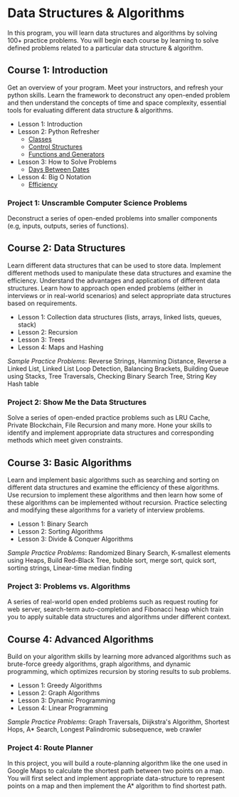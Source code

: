 # Data Structures & Algorithms

In this program, you will learn data structures and algorithms by solving 100+ practice problems. You will begin each course by learning to solve defined problems related to a particular data structure & algorithm.

## Course 1: Introduction
Get an overview of your program. Meet your instructors, and refresh your python skills. Learn the framework to deconstruct any open-ended problem and then understand the concepts of time and space complexity, essential tools for evaluating different data structure & algorithms.
- Lesson 1: Introduction
- Lesson 2: Python Refresher
  - [Classes](Python%20Refresher/Classes.ipynb)
  - [Control Structures](Python%20Refresher/Control%20Structures.ipynb)
  - [Functions and Generators](Python%20Refresher/Functions%20and%20Generators.ipynb)
- Lesson 3: How to Solve Problems
  - [Days Between Dates](How%20to%20Solve%20Problems/daysBetweenDates.ipynb)
- Lesson 4: Big O Notation
  - [Efficiency](Big%20O%20Notation/Efficiency.ipynb)
### Project 1: Unscramble Computer Science Problems
Deconstruct a series of open-ended problems into smaller components (e.g, inputs, outputs, series of functions).
## Course 2: Data Structures
Learn different data structures that can be used to store data. Implement different methods used to manipulate these data structures and examine the efficiency. Understand the advantages and applications of different data structures. Learn how to approach open ended problems (either in interviews or in real-world scenarios) and select appropriate data structures based on requirements.
- Lesson 1: Collection data structures (lists, arrays, linked lists, queues, stack)
- Lesson 2: Recursion
- Lesson 3: Trees
- Lesson 4: Maps and Hashing

_Sample Practice Problems_: Reverse Strings, Hamming Distance, Reverse a Linked List, Linked List Loop Detection, Balancing Brackets, Building Queue using Stacks, Tree Traversals, Checking Binary Search Tree, String Key Hash table

### Project 2: Show Me the Data Structures
Solve a series of open-ended practice problems such as LRU Cache, Private Blockchain, File Recursion and many more. Hone your skills to identify and implement appropriate data structures and corresponding methods which meet given constraints.

## Course 3: Basic Algorithms
Learn and implement basic algorithms such as searching and sorting on different data structures and examine the efficiency of these algorithms. Use recursion to implement these algorithms and then learn how some of these algorithms can be implemented without recursion. Practice selecting and modifying these algorithms for a variety of interview problems.
- Lesson 1: Binary Search
- Lesson 2: Sorting Algorithms
- Lesson 3: Divide & Conquer Algorithms

_Sample Practice Problems_: Randomized Binary Search, K-smallest elements using Heaps, Build Red-Black Tree, bubble sort, merge sort, quick sort, sorting strings, Linear-time median finding
### Project 3: Problems vs. Algorithms
A series of real-world open ended problems such as request routing for web server, search-term auto-completion and Fibonacci heap which train you to apply suitable data structures and algorithms under different context.

## Course 4: Advanced Algorithms
Build on your algorithm skills by learning more advanced algorithms such as brute-force greedy algorithms, graph algorithms, and dynamic programming, which optimizes recursion by storing results to sub problems.
- Lesson 1: Greedy Algorithms
- Lesson 2: Graph Algorithms
- Lesson 3: Dynamic Programming
- Lesson 4: Linear Programming

_Sample Practice Problems_: Graph Traversals, Diijkstra's Algorithm, Shortest Hops, A* Search, Longest Palindromic subsequence, web crawler

### Project 4: Route Planner
In this project, you will build a route-planning algorithm like the one used in Google Maps to calculate the shortest path between two points on a map. You will first select and implement appropriate data-structure to represent points on a map and then implement the A* algorithm to find shortest path.

